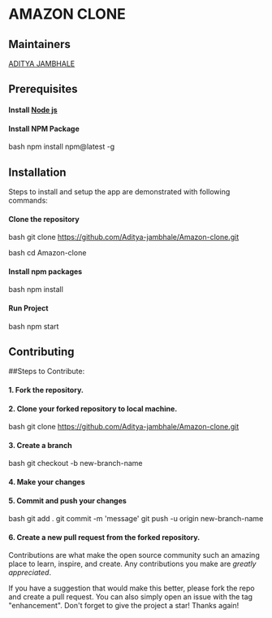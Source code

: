 # AMAZON CLONE 

## Maintainers

[ADITYA JAMBHALE](https://github.com/Aditya-jambhale)


## Prerequisites

#### Install [Node js](https://nodejs.org/en/)

#### Install NPM Package

bash
  npm install npm@latest -g


## Installation

Steps to install and setup the app are demonstrated with following commands:

#### Clone the repository

bash
  git clone https://github.com/Aditya-jambhale/Amazon-clone.git


bash
  cd Amazon-clone

#### Install npm packages

bash
  npm install

#### Run Project

bash
  npm start

## Contributing

##Steps to Contribute:

#### 1. Fork the repository.

#### 2. Clone your forked repository to local machine.

bash
git clone https://github.com/Aditya-jambhale/Amazon-clone.git


#### 3. Create a branch

bash
git checkout -b new-branch-name


#### 4. Make your changes

#### 5. Commit and push your changes

bash
git add .
git commit -m 'message'
git push -u origin new-branch-name


#### 6. Create a new pull request from the forked repository.

Contributions are what make the open source community such an amazing place to learn, inspire, and create. Any contributions you make are *greatly appreciated*.

If you have a suggestion that would make this better, please fork the repo and create a pull request. You can also simply open an issue with the tag "enhancement".
Don't forget to give the project a star! Thanks again!
